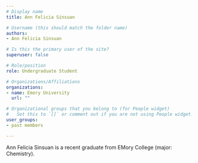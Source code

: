 ```yaml
---
# Display name
title: Ann Felicia Sinsuan

# Username (this should match the folder name)
authors:
- Ann Felicia Sinsuan

# Is this the primary user of the site?
superuser: false

# Role/position
role: Undergraduate Student

# Organizations/Affiliations
organizations:
- name: Emory University
  url: ""

# Organizational groups that you belong to (for People widget)
#   Set this to `[]` or comment out if you are not using People widget.
user_groups:
- past members

---
```


Ann Felicia Sinsuan is a recent graduate from EMory College (major: Chemistry).

